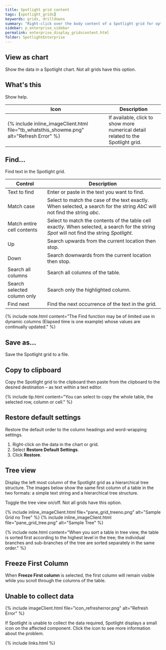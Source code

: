 ```yaml
---
title: Spotlight grid content
tags: [spotlight_grids]
keywords: grids, drilldowns
summary: "Right-click over the body content of a Spotlight grid for options."
sidebar: p_enterprise_sidebar
permalink: enterprise_display_gridscontent.html
folder: SpotlightEnterprise
---
```





## View as chart

Show the data in a Spotlight chart. Not all grids have this option.

## What's this

Show help.

Icon | Description
-----|------------
{% include inline_imageClient.html file="tb_whatsthis_showme.png" alt="Refresh Error" %} | If available, click to show more numerical detail related to the Spotlight grid.


## Find...

Find text in the Spotlight grid.

Control | Description
--------|------------
Text to find | Enter or paste in the text you want to find.
Match case | Select to match the case of the text exactly. When selected, a search for the string *AbC* will not find the string *abc*.
Match entire cell contents | Select to match the contents of the table cell exactly. When selected, a search for the string *Spot* will not find the string *Spotlight*.
Up | Search upwards from the current location then stop.
Down | Search downwards from the current location then stop.
Search all columns | Search all columns of the table.
Search selected column only | Search only the highlighted column.
Find next | Find the next occurrence of the text in the grid.

{% include note.html content="The Find function may be of limited use in dynamic columns (Elapsed time is one example) whose values are continually updated." %}

## Save as...

Save the Spotlight grid to a file.

## Copy to clipboard

Copy the Spotlight grid to the clipboard then paste from the clipboard to the desired destination – as text within a text editor.

{% include tip.html content="You can select to copy the whole table, the selected row, column or cell." %}

## Restore default settings

Restore the default order to the column headings and word-wrapping settings.

1. Right-click on the data in the chart or grid.
2. Select **Restore Default Settings**.
3. Click **Restore**.


## Tree view

Display the left most column of the Spotlight grid as a hierarchical tree structure. The images below show the same first column of a table in the two formats: a simple text string and a hierarchical tree structure.

Toggle the tree view on/off. Not all grids have this option.

 {% include inline_imageClient.html file="pane_grid_treeno.png" alt="Sample Grid no Tree" %}
 {% include inline_imageClient.html file="pane_grid_tree.png" alt="Sample Tree" %}

{% include note.html content="When you sort a table in tree view, the table is sorted first according to the highest level in the tree; the individual branches and sub-branches of the tree are sorted separately in the same order." %}



## Freeze First Column

When **Freeze First column** is selected, the first column will remain visible while you scroll through the columns of the table.



## Unable to collect data

{% include imageClient.html file="icon_refresherror.png" alt="Refresh Error" %}

If Spotlight is unable to collect the data required, Spotlight displays a small icon on the affected component. Click the icon to see more information about the problem.

{% include links.html %}
